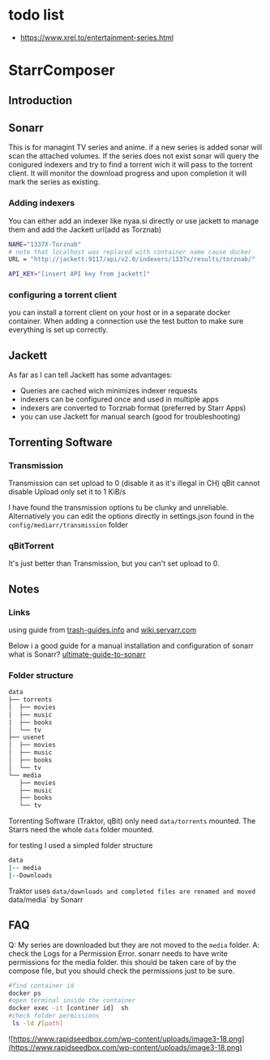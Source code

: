 # todo list
- https://www.xrel.to/entertainment-series.html


# StarrComposer

## Introduction

## Sonarr

This is for managint TV series and anime. if a new series is added sonar will scan the attached volumes. 
If the series does not exist sonar will query the conigured indexers and try to find a torrent wich it will pass to the torrent client.
It will monitor the download progress and upon completion it will mark the series as existing.

### Adding indexers

You can either add an indexer like nyaa.si directly or use jackett to manage them and add the Jackett url(add as Torznab)

```bash
NAME="1337X-Torznab"
# note that localhost was replaced with container name cause docker
URL = "http://jackett:9117/api/v2.0/indexers/1337x/results/torznab/"

API_KEY="[insert API key from jackett]"

```

### configuring a torrent client

you can install a torrent client on your host or in a separate docker container.
When adding a connection use the test button to make sure everything is set up correctly.

## Jackett

As far as I can tell Jackett has some advantages:
- Queries are cached wich minimizes indexer requests
- indexers can be configured once and used in multiple apps
- indexers are converted to Torznab format (preferred by Starr Apps)
- you can use Jackett for manual search (good for troubleshooting)



## Torrenting Software

### Transmission

Transmission can set upload to 0 (disable it as it's illegal in CH)
qBit cannot disable Upload only set it to 1 KiB/s

I have found the transmission options tu be clunky and unreliable. Alternatively you can edit the options directly in settings.json
found in the `config/mediarr/transmission` folder

### qBitTorrent

It's just better than Transmission, but you can't set upload to 0.

## Notes
### Links
 using guide from [trash-guides.info](https://trash-guides.info/File-and-Folder-Structure/How-to-set-up/Docker/) 
 and [wiki.servarr.com](https://wiki.servarr.com/docker-guide)

Below i a good guide for a manual installation and configuration of sonarr
what is Sonarr? [ultimate-guide-to-sonarr](https://www.rapidseedbox.com/blog/ultimate-guide-to-sonarr#02)
 
### Folder structure

 ```bash
 data
├── torrents
│  ├── movies
│  ├── music
|  ├── books
│  └── tv
├── usenet
│  ├── movies
│  ├── music
│  ├── books
│  └── tv
└── media
    ├── movies
    ├── music
    ├── books
    └── tv
 ```
Torrenting Software (Traktor, qBit) only need `data/torrents` mounted.
The Starrs need the whole `data` folder mounted.

for testing I used a simpled folder structure

```bash
data
|-- media
|--Downloads
```

Traktor uses `data/downloads and completed files are renamed and moved  `data/media` by Sonarr

## FAQ
Q: My series are downloaded but they are not moved to the `media` folder.
A: check the Logs for a Permission Error. sonarr needs to have write permissions for the media folder.
this should be taken care of by the compose file, but you should check the permissions just to be sure.

```bash
#find container id
docker ps
#open terminal inside the container
docker exec -it [continer id]  sh
#check folder permissions
 ls -ld /[path]
```




![https://www.rapidseedbox.com/wp-content/uploads/image3-18.png](https://www.rapidseedbox.com/wp-content/uploads/image3-18.png)